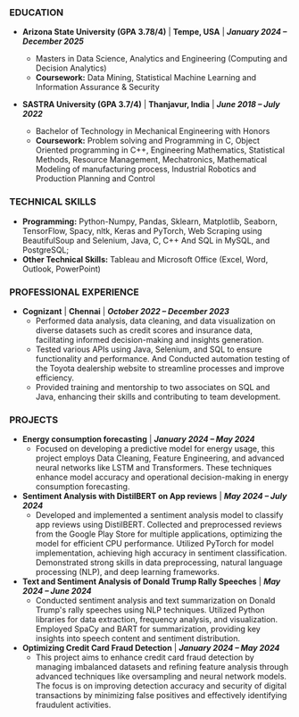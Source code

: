 ### EDUCATION
- **Arizona State University (GPA 3.78/4)** | **Tempe, USA** | **_January 2024 – December 2025_**                                                                            
  - Masters in Data Science, Analytics and Engineering (Computing and Decision Analytics) 
  - **Coursework:** Data Mining, Statistical Machine Learning and Information Assurance & Security                                                                                          

- **SASTRA University (GPA 3.7/4)** | **Thanjavur, India** | **_June 2018 – July 2022_**                	                       	                          
  - Bachelor of Technology in Mechanical Engineering with Honors                                              
  - **Coursework:** Problem solving and Programming in C, Object Oriented programming in C++, Engineering Mathematics, Statistical Methods, Resource Management, Mechatronics, 
    Mathematical Modeling of manufacturing process, Industrial Robotics and Production Planning and Control

### TECHNICAL SKILLS
- **Programming:** Python-Numpy, Pandas, Sklearn, Matplotlib, Seaborn, TensorFlow, Spacy, nltk, Keras and PyTorch, Web Scraping using BeautifulSoup and Selenium, Java, C, C++ And    SQL in MySQL, and PostgreSQL; 
- **Other Technical Skills:** Tableau and Microsoft Office (Excel, Word, Outlook, PowerPoint)


### PROFESSIONAL EXPERIENCE
- **Cognizant**  |  **Chennai**  |  **_October 2022 – December 2023_**                          
  - Performed data analysis, data cleaning, and data visualization on diverse datasets such as credit scores and insurance data, facilitating informed decision-making and insights generation.
  - Tested various APIs using Java, Selenium, and SQL to ensure functionality and performance. And Conducted automation testing of the Toyota dealership website to streamline processes and improve efficiency.
  - Provided training and mentorship to two associates on SQL and Java, enhancing their skills and contributing to team development.


### PROJECTS
- **Energy consumption forecasting** | **_January 2024 – May 2024_**
  - Focused on developing a predictive model for energy usage, this project employs Data Cleaning, Feature Engineering, and advanced neural networks like LSTM and Transformers. These techniques enhance model accuracy and operational decision-making in energy consumption forecasting.
- **Sentiment Analysis with DistilBERT on App reviews** | **_May 2024 – July 2024_**					          
  - Developed and implemented a sentiment analysis model to classify app reviews using DistilBERT. Collected and preprocessed reviews from the Google Play Store for multiple applications, optimizing the model for efficient CPU performance. Utilized PyTorch for model implementation, achieving high accuracy in sentiment classification. Demonstrated strong skills in data preprocessing, natural language processing (NLP), and deep learning frameworks.
- **Text and Sentiment Analysis of Donald Trump Rally Speeches** | **_May 2024 – June 2024_**		         
  - Conducted sentiment analysis and text summarization on Donald Trump's rally speeches using NLP techniques. Utilized Python libraries for data extraction, frequency analysis, and visualization. Employed SpaCy and BART for summarization, providing key insights into speech content and sentiment distribution.
- **Optimizing Credit Card Fraud Detection** | **_January 2024 – May 2024_**					    
  - This project aims to enhance credit card fraud detection by managing imbalanced datasets and refining feature analysis through advanced techniques like oversampling and neural network models. The focus is on improving detection accuracy and security of digital transactions by minimizing false positives and effectively identifying fraudulent activities.
